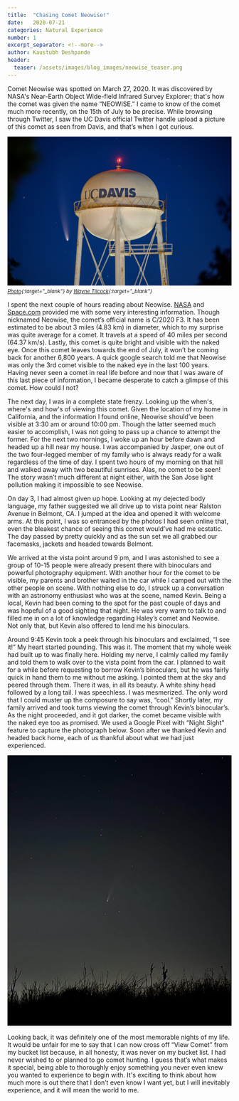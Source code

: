 ```yaml
---
title:  "Chasing Comet Neowise!"
date:   2020-07-21
categories: Natural Experience
number: 1
excerpt_separator: <!--more-->
author: Kaustubh Deshpande
header:
  teaser: /assets/images/blog_images/neowise_teaser.png
---
```


Comet Neowise was spotted on March 27, 2020. It was discovered by NASA's Near-Earth Object Wide-field Infrared Survey Explorer; that's how the comet was given the name “NEOWISE.” I came to know of the comet much more recently, on the 15th of July to be precise. While browsing through Twitter, I saw the UC Davis official Twitter handle upload a picture of this comet as seen from Davis, and that’s when I got curious.

<!--more -->
![Comet_Neowise](/assets/images/blog_images/davis_neowise.jpeg)
*<span style="font-size:8.5pt;">[Photo](https://twitter.com/ucdavis/status/1281631185207083009?s=20){:target="_blank"} by [Wayne Tilcock](https://twitter.com/WayneTilcock?s=20){:target="_blank"}</span>*

I spent the next couple of hours reading about Neowise. [NASA]( https://www.nasa.gov/feature/how-to-see-comet-neowise) and [Space.com]( https://www.space.com/comet-neowise-strange-facts.html) provided me with some very interesting information. Though nicknamed Neowise, the comet’s official name is C/2020 F3. It has been estimated to be about 3 miles (4.83 km) in diameter, which to my surprise was quite average for a comet. It travels at a speed of 40 miles per second (64.37 km/s). Lastly, this comet is quite bright and visible with the naked eye. Once this comet leaves towards the end of July, it won’t be coming back for another 6,800 years.  A quick google search told me that Neowise was only the 3rd comet visible to the naked eye in the last 100 years. Having never seen a comet in real life before and now that I was aware of this last piece of information, I became desperate to catch a glimpse of this comet. How could I not? 

The next day, I was in a complete state frenzy. Looking up the when's, where's and how's of viewing this comet. Given the location of my home in California, and the information I found online, Neowise should’ve been visible at 3:30 am or around 10:00 pm. Though the latter seemed much easier to accomplish, I was not going to pass up a chance to attempt the former. For the next two mornings, I woke up an hour before dawn and headed up a hill near my house. I was accompanied by Jasper, one out of the two four-legged member of my family who is always ready for a walk regardless of the time of day. I spent two hours of my morning on that hill and walked away with two beautiful sunrises. Alas, no comet to be seen! The story wasn’t much different at night either, with the San Jose light pollution making it impossible to see Neowise. 

On day 3, I had almost given up hope. Looking at my dejected body language, my father suggested we all drive up to vista point near Ralston Avenue in Belmont, CA. I jumped at the idea and opened it with welcome arms. At this point, I was so entranced by the photos I had seen online that, even the bleakest chance of seeing this comet would’ve had me ecstatic. The day passed by pretty quickly and as the sun set we all grabbed our facemasks, jackets and headed towards Belmont. 

We arrived at the vista point around 9 pm, and I was astonished to see a group of 10-15 people were already present there with binoculars and powerful photography equipment. With another hour for the comet to be visible, my parents and brother waited in the car while I camped out with the other people on scene. With nothing else to do, I struck up a conversation with an astronomy enthusiast who was at the scene, named Kevin. Being a local, Kevin had been coming to the spot for the past couple of days and was hopeful of a good sighting that night. He was very warm to talk to and filled me in on a lot of knowledge regarding Haley’s comet and Neowise. Not only that, but Kevin also offered to lend me his binoculars. 

Around 9:45 Kevin took a peek through his binoculars and exclaimed, “I see it!” My heart started pounding. This was it. The moment that my whole week had built up to was finally here. Holding my nerve, I calmly called my family and told them to walk over to the vista point from the car. I planned to wait for a while before requesting to borrow Kevin’s binoculars, but he was fairly quick in hand them to me without me asking. I pointed them at the sky and peered through them.  There it was, in all its beauty. A white shiny head followed by a long tail. I was speechless. I was mesmerized. The only word that I could muster up the composure to say was, “cool.” Shortly later, my family arrived and took turns viewing the comet through Kevin’s binocular’s. As the night proceeded, and it got darker, the comet became visible with the naked eye too as promised. We used a Google Pixel with “Night Sight” feature to capture the photograph below. Soon after we thanked Kevin and headed back home, each of us thankful about what we had just experienced. 

<!--more -->
![Comet_Neowise](/assets/images/blog_images/neowise_clipped.png)



Looking back, it was definitely one of the most memorable nights of my life. It would be unfair for me to say that I can now cross off “View Comet” from my bucket list because, in all honesty, it was never on my bucket list. I had never wished to or planned to go comet hunting. I guess that’s what makes it special, being able to thoroughly enjoy something you never even knew you wanted to experience to begin with. It's exciting to think about how much more is out there that I don’t even know I want yet, but I will inevitably experience, and it will mean the world to me. 


